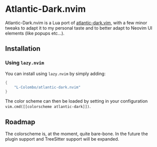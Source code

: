 # Atlantic-Dark.nvim

Atlantic-Dark.nvim is a Lua port of [atlantic-dark.vim](https://github.com/sfi0zy/atlantic-dark.vim), with a few minor tweaks to adapt it to my personal taste and to better adapt to Neovim UI elements (like popups etc...).

## Installation

### Using `lazy.nvim`

You can install using `lazy.nvim` by simply adding:

```lua
{
    "L-Colombo/atlantic-dark.nvim"
}
```

The color scheme can then be loaded by setting in your configuration `vim.cmd([[colorscheme atlantic-dark]])`.

## Roadmap

The colorscheme is, at the moment, quite bare-bone. In the future the plugin support and TreeSitter support will be expanded.
